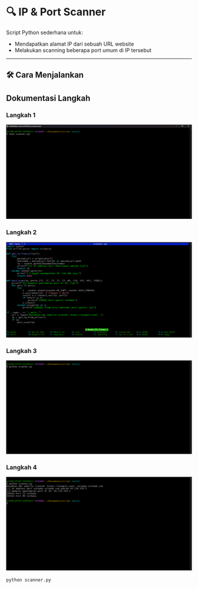 # 🔍 IP & Port Scanner

Script Python sederhana untuk:
- Mendapatkan alamat IP dari sebuah URL website
- Melakukan scanning beberapa port umum di IP tersebut

---

## 🛠 Cara Menjalankan

## Dokumentasi Langkah

### Langkah 1
![Langkah 1](langkah2/01.png)

### Langkah 2
![Langkah 2](langkah2/02.png)

### Langkah 3
![Langkah 3](langkah2/03.png)

### Langkah 4
![Langkah 4](langkah2/04.png)

```bash
python scanner.py
